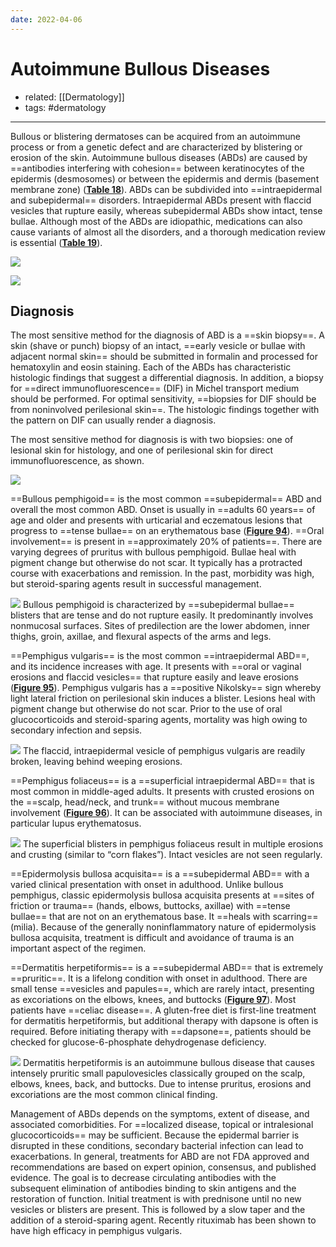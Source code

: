 ```yaml
---
date: 2022-04-06
---
```


# Autoimmune Bullous Diseases

- related: [[Dermatology]]
- tags: #dermatology
---

<!-- bullous skin diseases intraepidermal vs subepidermal b:1057995340597-->

Bullous or blistering dermatoses can be acquired from an autoimmune process or from a genetic defect and are characterized by blistering or erosion of the skin. Autoimmune bullous diseases (ABDs) are caused by ==antibodies interfering with cohesion== between keratinocytes of the epidermis (desmosomes) or between the epidermis and dermis (basement membrane zone) (**[Table 18](https://mksap18.acponline.org/app/topics/dm/tables/mk18_a_dm_t18)**). ABDs can be subdivided into ==intraepidermal and subepidermal== disorders. Intraepidermal ABDs present with flaccid vesicles that rupture easily, whereas subepidermal ABDs show intact, tense bullae. Although most of the ABDs are idiopathic, medications can also cause variants of almost all the disorders, and a thorough medication review is essential (**[Table 19](https://mksap18.acponline.org/app/topics/dm/tables/mk18_a_dm_t19)**).

![](https://photos.thisispiggy.com/file/wikiFiles/20220406090517.png)

![](https://photos.thisispiggy.com/file/wikiFiles/20220406090550.png)

## Diagnosis

<!-- bullous skin diseases how to do skin biopsy b:1457054635322-->

The most sensitive method for the diagnosis of ABD is a ==skin biopsy==. A skin (shave or punch) biopsy of an intact, ==early vesicle or bullae with adjacent normal skin== should be submitted in formalin and processed for hematoxylin and eosin staining. Each of the ABDs has characteristic histologic findings that suggest a differential diagnosis. In addition, a biopsy for ==direct immunofluorescence== (DIF) in Michel transport medium should be performed. For optimal sensitivity, ==biopsies for DIF should be from noninvolved perilesional skin==. The histologic findings together with the pattern on DIF can usually render a diagnosis.

The most sensitive method for diagnosis is with two biopsies: one of lesional skin for histology, and one of perilesional skin for direct immunofluorescence, as shown.

![](https://photos.thisispiggy.com/file/wikiFiles/20220406091846.png)

<!-- types of bullous skin diseases b:684846919410-->

==Bullous pemphigoid== is the most common ==subepidermal== ABD and overall the most common ABD. Onset is usually in ==adults 60 years== of age and older and presents with urticarial and eczematous lesions that progress to ==tense bullae== on an erythematous base (**[Figure 94](https://mksap18.acponline.org/app/topics/dm/figures/mk18_a_dm_f94)**). ==Oral involvement== is present in ==approximately 20% of patients==. There are varying degrees of pruritus with bullous pemphigoid. Bullae heal with pigment change but otherwise do not scar. It typically has a protracted course with exacerbations and remission. In the past, morbidity was high, but steroid-sparing agents result in successful management.

![](https://photos.thisispiggy.com/file/wikiFiles/20220406090649.png)
Bullous pemphigoid is characterized by ==subepidermal bullae== blisters that are tense and do not rupture easily. It predominantly involves nonmucosal surfaces. Sites of predilection are the lower abdomen, inner thighs, groin, axillae, and flexural aspects of the arms and legs.

==Pemphigus vulgaris== is the most common ==intraepidermal ABD==, and its incidence increases with age. It presents with ==oral or vaginal erosions and flaccid vesicles== that rupture easily and leave erosions (**[Figure 95](https://mksap18.acponline.org/app/topics/dm/figures/mk18_a_dm_f95)**). Pemphigus vulgaris has a ==positive Nikolsky== sign whereby light lateral friction on perilesional skin induces a blister. Lesions heal with pigment change but otherwise do not scar. Prior to the use of oral glucocorticoids and steroid-sparing agents, mortality was high owing to secondary infection and sepsis.

![](https://photos.thisispiggy.com/file/wikiFiles/20220406090830.png)
The flaccid, intraepidermal vesicle of pemphigus vulgaris are readily broken, leaving behind weeping erosions.

==Pemphigus foliaceus== is a ==superficial intraepidermal ABD== that is most common in middle-aged adults. It presents with crusted erosions on the ==scalp, head/neck, and trunk== without mucous membrane involvement (**[Figure 96](https://mksap18.acponline.org/app/topics/dm/figures/mk18_a_dm_f96)**). It can be associated with autoimmune diseases, in particular lupus erythematosus.

![](https://photos.thisispiggy.com/file/wikiFiles/20220406091533.png)
The superficial blisters in pemphigus foliaceus result in multiple erosions and crusting (similar to “corn flakes”). Intact vesicles are not seen regularly.

==Epidermolysis bullosa acquisita== is a ==subepidermal ABD== with a varied clinical presentation with onset in adulthood. Unlike bullous pemphigus, classic epidermolysis bullosa acquisita presents at ==sites of friction or trauma== (hands, elbows, buttocks, axillae) with ==tense bullae== that are not on an erythematous base. It ==heals with scarring== (milia). Because of the generally noninflammatory nature of epidermolysis bullosa acquisita, treatment is difficult and avoidance of trauma is an important aspect of the regimen.

==Dermatitis herpetiformis== is a ==subepidermal ABD== that is extremely ==pruritic==. It is a lifelong condition with onset in adulthood. There are small tense ==vesicles and papules==, which are rarely intact, presenting as excoriations on the elbows, knees, and buttocks (**[Figure 97](https://mksap18.acponline.org/app/topics/dm/figures/mk18_a_dm_f97)**). Most patients have ==celiac disease==. A gluten-free diet is first-line treatment for dermatitis herpetiformis, but additional therapy with dapsone is often is required. Before initiating therapy with ==dapsone==, patients should be checked for glucose-6-phosphate dehydrogenase deficiency.

![](https://photos.thisispiggy.com/file/wikiFiles/20220406091730.png)
Dermatitis herpetiformis is an autoimmune bullous disease that causes intensely pruritic small papulovesicles classically grouped on the scalp, elbows, knees, back, and buttocks. Due to intense pruritus, erosions and excoriations are the most common clinical finding.

Management of ABDs depends on the symptoms, extent of disease, and associated comorbidities. For ==localized disease, topical or intralesional glucocorticoids== may be sufficient. Because the epidermal barrier is disrupted in these conditions, secondary bacterial infection can lead to exacerbations. In general, treatments for ABD are not FDA approved and recommendations are based on expert opinion, consensus, and published evidence. The goal is to decrease circulating antibodies with the subsequent elimination of antibodies binding to skin antigens and the restoration of function. Initial treatment is with prednisone until no new vesicles or blisters are present. This is followed by a slow taper and the addition of a steroid-sparing agent. Recently rituximab has been shown to have high efficacy in pemphigus vulgaris.
